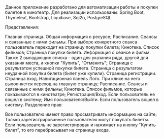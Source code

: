 Данное приложение разработано для автоматизации работы и покупки билетов в кинотеатр.
Для реализации использованы: Spring Boot, Thymeleaf, Bootstrap, Liquibase, Sql2o, PostgreSQL.

Представления:

Главная страница. Общая информация о ресурсе;
Расписание. Сеансы и связанные с ними фильмы. При выборе конкретного сеанса пользователь переходит на страницу покупки билета;
Кинотека. Список фильмов;
Страница покупки билета. Информация о сеансе и фильм. Также 2 выпадающих списка - один для указания ряда, другой для указания места, и кнопки "Купить", "Отменить"; 
Страница с результатом успешной покупки билета. 
Страница с результатом неудачной покупки билета (билет уже купили). 
Страница регистрации.
Страница вход. 
Навигационная панель
Лого. При клике на него выполняется переход на главную страницу;
Расписание. Сеансы и связанные с ними фильмы;
Кинотека. Список фильмов, которые показываются в кинотеатре; 
Регистрация/Вход. Если пользователь не вошел в систему;
Имя пользователя/Выйти. Если пользователь вошел в систему.
Разделение прав:

Все пользователю имеют право просматривать информацию на сайте;
Только зарегистрированные пользователю могут покупать билеты. Если пользователь не зарегистрирован и нажимает на кнопку "Купить билет", то его перебрасывает на страницу входа.